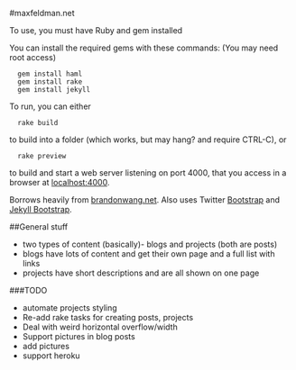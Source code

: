 #maxfeldman.net

To use, you must have Ruby and gem installed

You can install the required gems with these commands: (You may need root access)
```
  gem install haml
  gem install rake
  gem install jekyll
```

To run, you can either
```
  rake build
```
to build into a folder (which works, but may hang? and require CTRL-C), or
```
  rake preview
```
to build and start a web server listening on port 4000, that you access in a 
browser at [localhost:4000](http://localhost:4000).

Borrows heavily from [brandonwang.net](http://brandonwang.net). Also uses Twitter [Bootstrap](http://twitter.github.com/bootstrap/) and [Jekyll Bootstrap](http://jekyllbootstrap.com/).

##General stuff
* two types of content (basically)- blogs and projects (both are posts)
* blogs have lots of content and get their own page and a full list with links
* projects have short descriptions and are all shown on one page

###TODO
* automate projects styling
* Re-add rake tasks for creating posts, projects
* Deal with weird horizontal overflow/width
* Support pictures in blog posts
* add pictures
* support heroku
